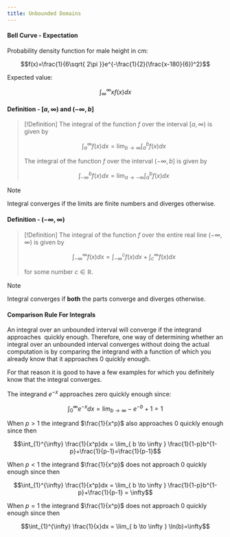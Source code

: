 ```yaml
---
title: Unbounded Domains
---
```


#### Bell Curve - Expectation
Probability density function for male height in cm:

$$f(x)=\frac{1}{6\sqrt{ 2\pi }}e^{-\frac{1}{2}(\frac{x-180}{6})^2}$$

Expected value:

$$\int_{\infty}^{\infty}xf(x)dx$$

#### Definition - $[a, \infty)$ and $(-\infty, b]$
>[!Definition]
>The integral of the function $f$ over the interval $[a, \infty)$ is given by
>
>$$\int_{a}^{\infty} f(x)dx = \lim_{ b \to \infty } \int_{a}^b f(x)dx$$
>
>The integral of the function $f$ over the interval $(-\infty, b]$ is given by
>
>$$\int_{-\infty}^b f(x)dx = \lim_{ a \to -\infty } \int_{a}^b f(x)dx$$

>[!Note]
>Integral converges if the limits are finite numbers and diverges otherwise.

#### Definition - $(-\infty, \infty)$
>[!Definition]
>The integral of the function $f$ over the entire real line $(-\infty, \infty)$ is given by
>
>$$\int_{-\infty}^{\infty} f(x) dx = \int_{-\infty}^c f(x)dx + \int_{c}^{\infty} f(x)dx$$
>
>for some number $c \in ℝ$.

>[!Note]
>Integral converges if **both** the parts converge and diverges otherwise.

#### Comparison Rule For Integrals
An integral over an unbounded interval will converge if the integrand approaches  quickly enough. Therefore, one way of determining whether an integral over an unbounded interval converges without doing the actual computation is by comparing the integrand with a function of which you already know that it approaches $0$ quickly enough.

For that reason it is good to have a few examples for which you definitely know that the integral converges.

The integrand $e^{-x}$ approaches zero quickly enough since:

$$\int_{0}^{\infty}e^{-x}dx = \lim_{ b \to \infty } -e^{-b}+1=1$$

When $p>1$ the integrand $\frac{1}{x^p}$ also approaches $0$ quickly enough since then

$$\int_{1}^{\infty} \frac{1}{x^p}dx = \lim_{ b \to \infty } \frac{1}{1-p}b^{1-p}+\frac{1}{p-1}=\frac{1}{p-1}$$

When $p<1$ the integrand $\frac{1}{x^p}$ does not approach $0$ quickly enough since then

$$\int_{1}^{\infty} \frac{1}{x^p}dx = \lim_{ b \to \infty } \frac{1}{1-p}b^{1-p}+\frac{1}{p-1} = \infty$$

When $p=1$ the integrand $\frac{1}{x^p}$ does not approach $0$ quickly enough since then

$$\int_{1}^{\infty} \frac{1}{x}dx = \lim_{ b \to \infty } \ln(b)=\infty$$
